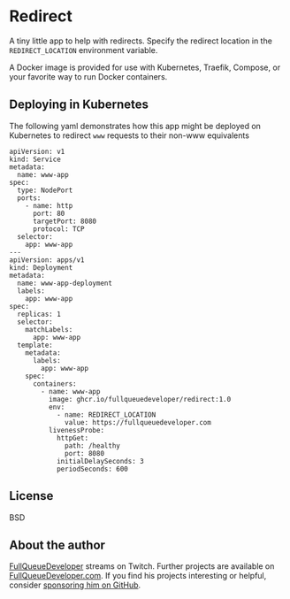 # Redirect

A tiny little app to help with redirects. Specify the redirect location in the `REDIRECT_LOCATION` environment variable.

A Docker image is provided for use with Kubernetes, Traefik, Compose, or your favorite way to run Docker containers.

## Deploying in Kubernetes

The following yaml demonstrates how this app might be deployed on Kubernetes to redirect `www` requests to their non-www equivalents

```
apiVersion: v1
kind: Service
metadata:
  name: www-app
spec:
  type: NodePort
  ports:
    - name: http
      port: 80
      targetPort: 8080
      protocol: TCP
  selector:
    app: www-app
---
apiVersion: apps/v1
kind: Deployment
metadata:
  name: www-app-deployment
  labels:
    app: www-app
spec:
  replicas: 1
  selector:
    matchLabels:
      app: www-app
  template:
    metadata:
      labels:
        app: www-app
    spec:
      containers:
        - name: www-app
          image: ghcr.io/fullqueuedeveloper/redirect:1.0
          env:
            - name: REDIRECT_LOCATION
              value: https://fullqueuedeveloper.com
          livenessProbe:
            httpGet:
              path: /healthy
              port: 8080
            initialDelaySeconds: 3
            periodSeconds: 600
```

## License

BSD

## About the author

[FullQueueDeveloper](https://github.com/FullQueueDeveloper) streams on Twitch. Further projects are available on [FullQueueDeveloper.com](https://FullQueueDeveloper.com). If you find his projects interesting or helpful, consider [sponsoring him on GitHub](https://github.com/sponsors/FullQueueDeveloper).
